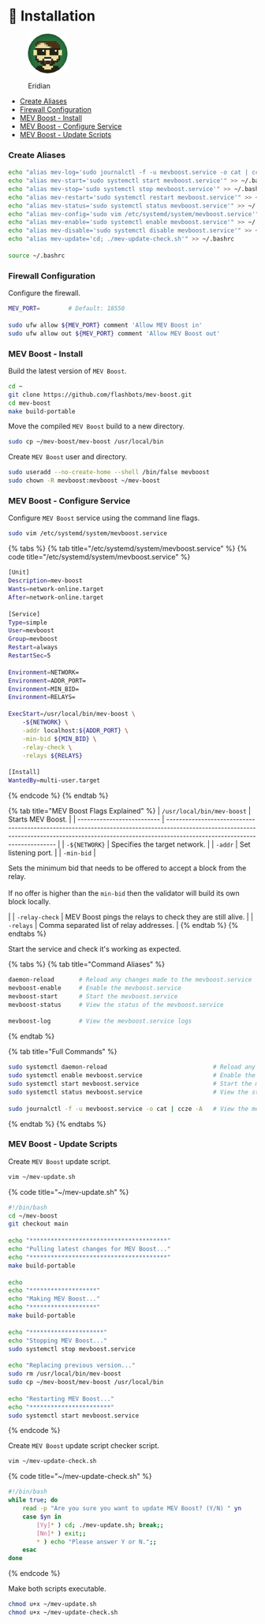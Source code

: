 # 💾 Installation

<figure><img src="https://raw.githubusercontent.com/DVStakers/docs/main/.gitbook/assets/Eridian.png" alt=""><figcaption><p>Eridian</p></figcaption></figure>

* [Create Aliases](installation.md#create-aliases)
* [Firewall Configuration](installation.md#firewall-configuration)
* [MEV Boost - Install](installation.md#mev-boost-install)
* [MEV Boost - Configure Service](installation.md#mev-boost-configure-service)
* [MEV Boost - Update Scripts](installation.md#mev-boost-update-scripts)

### Create Aliases

```bash
echo "alias mev-log='sudo journalctl -f -u mevboost.service -o cat | ccze -A'" >> ~/.bashrc
echo "alias mev-start='sudo systemctl start mevboost.service'" >> ~/.bashrc
echo "alias mev-stop='sudo systemctl stop mevboost.service'" >> ~/.bashrc
echo "alias mev-restart='sudo systemctl restart mevboost.service'" >> ~/.bashrc
echo "alias mev-status='sudo systemctl status mevboost.service'" >> ~/.bashrc
echo "alias mev-config='sudo vim /etc/systemd/system/mevboost.service'" >> ~/.bashrc
echo "alias mev-enable='sudo systemctl enable mevboost.service'" >> ~/.bashrc
echo "alias mev-disable='sudo systemctl disable mevboost.service'" >> ~/.bashrc
echo "alias mev-update='cd; ./mev-update-check.sh'" >> ~/.bashrc

source ~/.bashrc
```

### Firewall Configuration

Configure the firewall.

```bash
MEV_PORT=        # Default: 18550

sudo ufw allow ${MEV_PORT} comment 'Allow MEV Boost in'
sudo ufw allow out ${MEV_PORT} comment 'Allow MEV Boost out'
```

### MEV Boost - Install

Build the latest version of `MEV Boost`.

```bash
cd ~
git clone https://github.com/flashbots/mev-boost.git
cd mev-boost
make build-portable
```

Move the compiled `MEV Boost` build to a new directory.

```bash
sudo cp ~/mev-boost/mev-boost /usr/local/bin
```

Create `MEV Boost` user and directory.

```bash
sudo useradd --no-create-home --shell /bin/false mevboost
sudo chown -R mevboost:mevboost ~/mev-boost
```

### MEV Boost - Configure Service

Configure `MEV Boost` service using the command line flags.

```bash
sudo vim /etc/systemd/system/mevboost.service
```

{% tabs %}
{% tab title="/etc/systemd/system/mevboost.service" %}
{% code title="/etc/systemd/system/mevboost.service" %}
```bash
[Unit]
Description=mev-boost
Wants=network-online.target
After=network-online.target

[Service]
Type=simple
User=mevboost
Group=mevboost
Restart=always
RestartSec=5

Environment=NETWORK=
Environment=ADDR_PORT=
Environment=MIN_BID=
Environment=RELAYS=

ExecStart=/usr/local/bin/mev-boost \
    -${NETWORK} \
    -addr localhost:${ADDR_PORT} \
    -min-bid ${MIN_BID} \
    -relay-check \
    -relays ${RELAYS}

[Install]
WantedBy=multi-user.target
```
{% endcode %}
{% endtab %}

{% tab title="MEV Boost Flags Explained" %}
| `/usr/local/bin/mev-boost` | Starts MEV Boost.                                                                                                                                                                                       |
| -------------------------- | ------------------------------------------------------------------------------------------------------------------------------------------------------------------------------------------------------- |
| `-${NETWORK}`              | Specifies the target network.                                                                                                                                                                           |
| `-addr`                    | Set listening port.                                                                                                                                                                                     |
| `-min-bid`                 | <p>Sets the minimum bid that needs to be offered to accept a block from the relay.<br><br>If no offer is higher than the <code>min-bid</code> then the validator will build its own block locally. </p> |
| `-relay-check`             | MEV Boost pings the relays to check they are still alive.                                                                                                                                               |
| `-relays`                  | Comma separated list of relay addresses.                                                                                                                                                                |
{% endtab %}
{% endtabs %}

Start the service and check it's working as expected.

{% tabs %}
{% tab title="Command Aliases" %}
```bash
daemon-reload       # Reload any changes made to the mevboost.service
mevboost-enable     # Enable the mevboost.service
mevboost-start      # Start the mevboost.service
mevboost-status     # View the status of the mevboost.service

mevboost-log        # View the mevboost.service logs
```
{% endtab %}

{% tab title="Full Commands" %}
```bash
sudo systemctl daemon-reload                              # Reload any changes made to the mevboost.service
sudo systemctl enable mevboost.service                    # Enable the mevboost.service
sudo systemctl start mevboost.service                     # Start the mevboost.service
sudo systemctl status mevboost.service                    # View the status of the mevboost.service

sudo journalctl -f -u mevboost.service -o cat | ccze -A   # View the mevboost.service logs
```
{% endtab %}
{% endtabs %}

### MEV Boost - Update Scripts

Create `MEV Boost` update script.

```bash
vim ~/mev-update.sh
```

{% code title="~/mev-update.sh" %}
```bash
#!/bin/bash
cd ~/mev-boost
git checkout main

echo "***************************************"
echo "Pulling latest changes for MEV Boost..."
echo "***************************************"
make build-portable

echo
echo "*******************"
echo "Making MEV Boost..."
echo "*******************"
make build-portable

echo "*********************"
echo "Stopping MEV Boost..."
sudo systemctl stop mevboost.service

echo "Replacing previous version..."
sudo rm /usr/local/bin/mev-boost
sudo cp ~/mev-boost/mev-boost /usr/local/bin

echo "Restarting MEV Boost..."
echo "***********************"
sudo systemctl start mevboost.service
```
{% endcode %}

Create `MEV Boost` update script checker script.

```bash
vim ~/mev-update-check.sh
```

{% code title="~/mev-update-check.sh" %}
```bash
#!/bin/bash
while true; do
    read -p "Are you sure you want to update MEV Boost? (Y/N) " yn
    case $yn in
        [Yy]* ) cd; ./mev-update.sh; break;;
        [Nn]* ) exit;;
        * ) echo "Please answer Y or N.";;
    esac
done
```
{% endcode %}

Make both scripts executable.

```bash
chmod u+x ~/mev-update.sh
chmod u+x ~/mev-update-check.sh
```
